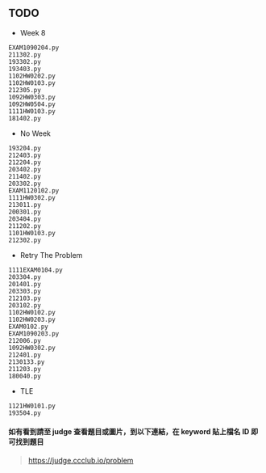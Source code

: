 ## TODO

- Week 8
```
EXAM1090204.py
211302.py
193302.py
193403.py
1102HW0202.py
1102HW0103.py
212305.py
1092HW0303.py
1092HW0504.py
1111HW0103.py
181402.py
```

- No Week
```
193204.py
212403.py
212204.py
203402.py
211402.py
203302.py
EXAM1120102.py
1111HW0302.py
213011.py
200301.py
203404.py
211202.py
1101HW0103.py
212302.py
```

- Retry The Problem
```
1111EXAM0104.py
203304.py
201401.py
203303.py
212103.py
203102.py
1102HW0102.py
1102HW0203.py
EXAM0102.py
EXAM1090203.py
212006.py
1092HW0302.py
212401.py
2130133.py
211203.py
180040.py
```

- TLE
```
1121HW0101.py
193504.py
```

#### 如有看到請至 judge 查看題目或圖片，到以下連結，在 keyword 貼上檔名 ID 即可找到題目

> https://judge.ccclub.io/problem